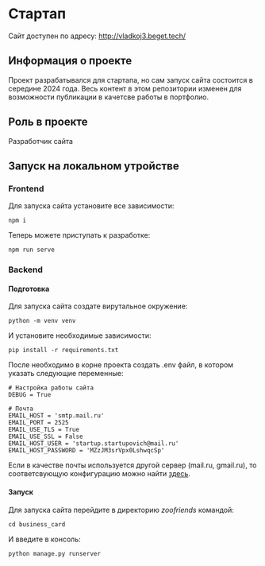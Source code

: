 # Стартап

Сайт доступен по адресу: http://vladkoj3.beget.tech/

## Информация о проекте
Проект разрабатывался для стартапа, но сам запуск сайта состоится в середине 2024 года. Весь контент в этом репозитории изменен для возможности публикации в качетсве работы в портфолио.

## Роль в проекте
Разработчик сайта

## Запуск на локальном утройстве
### Frontend
Для запуска сайта установите все зависимости:
```
npm i
```

Теперь можете приступать к разработке:
```
npm run serve
```

### Backend
#### Подготовка
Для запуска сайта создате вирутальное окружение:
```
python -m venv venv
```

И установите необходимые зависимости:
```
pip install -r requirements.txt
```

После необходимо в корне проекта создать .env файл, в котором указать следующие переменные:
```
# Настройка работы сайта
DEBUG = True

# Почта
EMAIL_HOST = 'smtp.mail.ru'
EMAIL_PORT = 2525
EMAIL_USE_TLS = True
EMAIL_USE_SSL = False
EMAIL_HOST_USER = 'startup.startupovich@mail.ru'
EMAIL_HOST_PASSWORD = 'MZzJM3srVpx0LshwqcSp'
```

Если в качестве почты используется другой сервер (mail.ru, gmail.ru), то соответсвующую конфигурацию можно найти [здесь](https://pocoz.gitbooks.io/django-v-primerah/content/glava-2-uluchshenie-bloga-s-pomoshyu-rasshirennyh-vozmozhnostej/otpravka-postov-na-e-mail/otpravka-e-mail-v-django.html).

#### Запуск
Для запуска сайта перейдите в директорию _zoofriends_ командой:
```
cd business_card
```

И введите в консоль:
```
python manage.py runserver
```